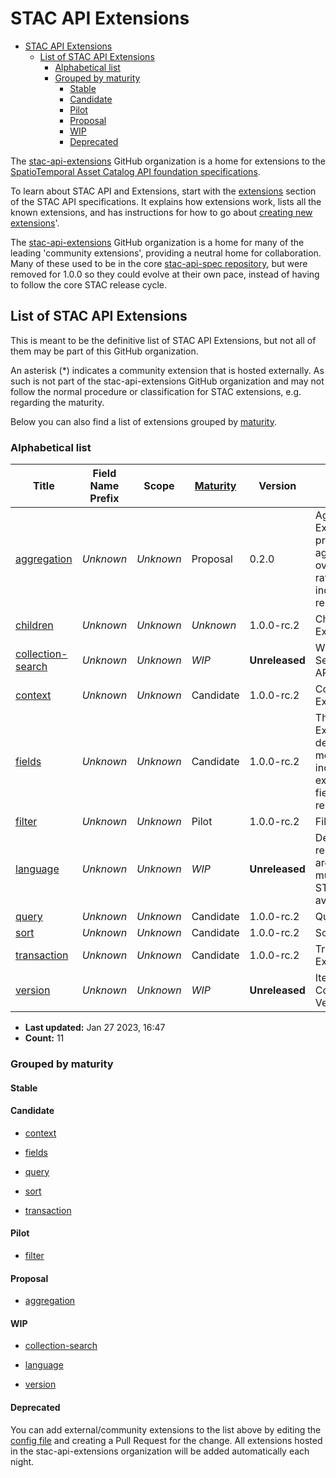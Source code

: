 # STAC API Extensions

- [STAC API Extensions](#stac-api-extensions)
  - [List of STAC API Extensions](#list-of-stac-api-extensions)
    - [Alphabetical list](#alphabetical-list)
    - [Grouped by maturity](#grouped-by-maturity)
      - [Stable](#stable)
      - [Candidate](#candidate)
      - [Pilot](#pilot)
      - [Proposal](#proposal)
      - [WIP](#wip)
      - [Deprecated](#deprecated)

The [stac-api-extensions](https://github.com/stac-api-extensions/) GitHub organization is a home for extensions to the
[SpatioTemporal Asset Catalog API foundation specifications](https://github.com/radiantearth/stac-api-spec).

To learn about STAC API and Extensions, start with the [extensions](https://github.com/radiantearth/stac-api-spec/tree/main/extensions.md)
section of the STAC API specifications. It explains how extensions work, lists all the known extensions, and has
instructions for how to go about [creating new extensions](https://github.com/radiantearth/stac-api-spec/blob/main/extensions.md#creating-new-extensions)'.

The [stac-api-extensions](https://github.com/stac-api-extensions/) GitHub organization is a home for many of the leading 'community extensions',
providing a neutral home for collaboration. Many of these used to be in the core
[stac-api-spec repository](https://github.com/radiantearth/stac-api-spec), but were removed for 1.0.0 so they could evolve at their
own pace, instead of having to follow the core STAC release cycle.

## List of STAC API Extensions

This is meant to be the definitive list of STAC API Extensions, but not all of them may be part of this GitHub organization.

An asterisk (*) indicates a community extension that is hosted externally.
As such is not part of the stac-api-extensions GitHub organization and may not follow the normal procedure or classification for STAC extensions, e.g. regarding the maturity.

Below you can also find a list of extensions grouped by [maturity](#grouped-by-maturity).

### Alphabetical list

| Title                                                                         | Field Name Prefix | Scope     | [Maturity](https://github.com/radiantearth/stac-api-spec/tree/master/extensions#extension-maturity) | Version        | Description                                                                                         |
| ----------------------------------------------------------------------------- | ----------------- | --------- | --------------------------------------------------------------------------------------------------- | -------------- | --------------------------------------------------------------------------------------------------- |
| [aggregation](https://github.com/stac-api-extensions/aggregation)             | *Unknown*         | *Unknown* | Proposal                                                                                            | 0.2.0          | Aggregation Extension to provide aggregated data over a search, rather than individual Item results |
| [children](https://github.com/stac-api-extensions/children)                   | *Unknown*         | *Unknown* | *Unknown*                                                                                           | 1.0.0-rc.2     | Children Extension                                                                                  |
| [collection-search](https://github.com/stac-api-extensions/collection-search) | *Unknown*         | *Unknown* | *WIP*                                                                                               | **Unreleased** | WIP - Collection Search for STAC APIs                                                               |
| [context](https://github.com/stac-api-extensions/context)                     | *Unknown*         | *Unknown* | Candidate                                                                                           | 1.0.0-rc.2     | Context Extension                                                                                   |
| [fields](https://github.com/stac-api-extensions/fields)                       | *Unknown*         | *Unknown* | Candidate                                                                                           | 1.0.0-rc.2     | The Fields Extensions describes a mechanism to include or exclude certain fields from a response.   |
| [filter](https://github.com/stac-api-extensions/filter)                       | *Unknown*         | *Unknown* | Pilot                                                                                               | 1.0.0-rc.2     | Filter Extension                                                                                    |
| [language](https://github.com/stac-api-extensions/language)                   | *Unknown*         | *Unknown* | *WIP*                                                                                               | **Unreleased** | Definitions and recommendations around making multi-lingual STAC APIs available                     |
| [query](https://github.com/stac-api-extensions/query)                         | *Unknown*         | *Unknown* | Candidate                                                                                           | 1.0.0-rc.2     | Query Extension                                                                                     |
| [sort](https://github.com/stac-api-extensions/sort)                           | *Unknown*         | *Unknown* | Candidate                                                                                           | 1.0.0-rc.2     | Sort Extension                                                                                      |
| [transaction](https://github.com/stac-api-extensions/transaction)             | *Unknown*         | *Unknown* | Candidate                                                                                           | 1.0.0-rc.2     | Transaction Extension                                                                               |
| [version](https://github.com/stac-api-extensions/version)                     | *Unknown*         | *Unknown* | *WIP*                                                                                               | **Unreleased** | Item and Collection Version Extension                                                               |

* **Last updated:** Jan 27 2023, 16:47 
* **Count:** 11

### Grouped by maturity


#### Stable


#### Candidate

* [context](https://github.com/stac-api-extensions/context)

* [fields](https://github.com/stac-api-extensions/fields)

* [query](https://github.com/stac-api-extensions/query)

* [sort](https://github.com/stac-api-extensions/sort)

* [transaction](https://github.com/stac-api-extensions/transaction)


#### Pilot

* [filter](https://github.com/stac-api-extensions/filter)


#### Proposal

* [aggregation](https://github.com/stac-api-extensions/aggregation)


#### WIP

* [collection-search](https://github.com/stac-api-extensions/collection-search)

* [language](https://github.com/stac-api-extensions/language)

* [version](https://github.com/stac-api-extensions/version)


#### Deprecated



You can add external/community extensions to the list above by editing the [config file](https://github.com/stac-api-extensions/stac-api-extensions.github.io/edit/main/python/config.py)
and creating a Pull Request for the change. All extensions hosted in the stac-api-extensions organization will be added automatically each night.